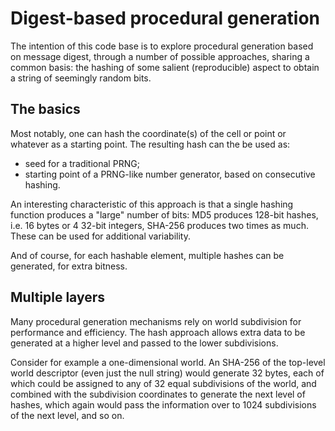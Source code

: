 # Digest-based procedural generation

The intention of this code base is to explore procedural generation
based on message digest, through a number of possible approaches,
sharing a common basis: the hashing of some salient (reproducible)
aspect to obtain a string of seemingly random bits.

## The basics

Most notably, one can hash the coordinate(s) of the cell or point or
whatever as a starting point. The resulting hash can the be used as:

* seed for a traditional PRNG;
* starting point of a PRNG-like number generator, based on consecutive
  hashing.

An interesting characteristic of this approach is that a single
hashing function produces a "large" number of bits: MD5 produces
128-bit hashes, i.e. 16 bytes or 4 32-bit integers, SHA-256 produces
two times as much. These can be used for additional variability.

And of course, for each hashable element, multiple hashes can be
generated, for extra bitness.

## Multiple layers

Many procedural generation mechanisms rely on world subdivision for
performance and efficiency. The hash approach allows extra data to be
generated at a higher level and passed to the lower subdivisions.

Consider for example a one-dimensional world. An SHA-256 of the
top-level world descriptor (even just the null string) would generate
32 bytes, each of which could be assigned to any of 32 equal
subdivisions of the world, and combined with the subdivision
coordinates to generate the next level of hashes, which again would
pass the information over to 1024 subdivisions of the next level, and
so on.
